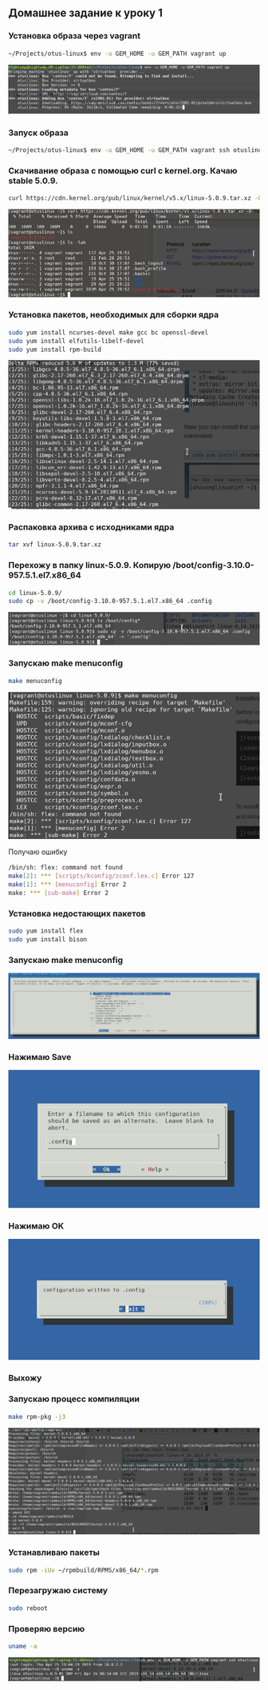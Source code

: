 ##  Домашнее задание к уроку 1

### Установка образа через vagrant
```bash
~/Projects/otus-linux$ env -u GEM_HOME -u GEM_PATH vagrant up
```

![](images/Screenshot_20190425_221508.png)

### Запуск образа
```bash
~/Projects/otus-linux$ env -u GEM_HOME -u GEM_PATH vagrant ssh otuslinux
```

### Скачивание образа с помощью curl с kernel.org. Качаю stable 5.0.9.

```bash
curl https://cdn.kernel.org/pub/linux/kernel/v5.x/linux-5.0.9.tar.xz -O
```

![](images/Screenshot_20190425_225314.png)

### Установка пакетов, необходимых для сборки ядра

```bash
sudo yum install ncurses-devel make gcc bc openssl-devel
sudo yum install elfutils-libelf-devel
sudo yum install rpm-build
```

![](images/Screenshot_20190425_225854.png)

### Распаковка архива с исходниками ядра

```bash
tar xvf linux-5.0.9.tar.xz
```

### Перехожу в папку linux-5.0.9. Копирую /boot/config-3.10.0-957.5.1.el7.x86_64

```bash
cd linux-5.0.9/
sudo cp -v /boot/config-3.10.0-957.5.1.el7.x86_64 .config
```

![](images/Screenshot_20190425_233123.png)

### Запускаю make menuconfig

```bash
make menuconfig
```

![](images/Screenshot_20190425_234204.png)

Получаю ошибку

```bash
/bin/sh: flex: command not found
make[2]: *** [scripts/kconfig/zconf.lex.c] Error 127
make[1]: *** [menuconfig] Error 2
make: *** [sub-make] Error 2
```

### Установка недостающих пакетов

```bash
sudo yum install flex
sudo yum install bison
```

### Запускаю make menuconfig

![](images/Screenshot_20190425_235024.png)

### Нажимаю Save

![](images/Screenshot_20190425_235155.png)

### Нажимаю OK

![](images/Screenshot_20190425_235330.png)

### Выхожу

### Запускаю процесс компиляции

```bash
make rpm-pkg -j3
```

![](images/Screenshot_20190426_171925.png)

### Устанавливаю пакеты

```bash
sudo rpm -iUv ~/rpmbuild/RPMS/x86_64/*.rpm
```

### Перезагружаю систему

```bash
sudo reboot
```

### Проверяю версию

```bash
uname -a
```

![](images/Screenshot_20190426_173201.png)

